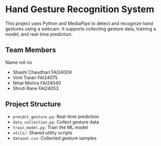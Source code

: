 # Hand Gesture Recognition System

This project uses Python and MediaPipe to detect and recognize hand gestures using a webcam. It supports collecting gesture data, training a model, and real-time prediction.

## Team Members
  Name                   roll no
- Shashi Chaudhari       FAI24009
- Vinit Tiwari           FAI24075
- Nihal Mishra           FAI24040
- Shruti Rane            FAI24053

## Project Structure
- `preidct_gesture.py`: Real-time prediction
- `data_collection.py`: Collect gesture data
- `train_model.py`: Train the ML model
- `utils/`: Shared utility scripts
- `dataset.csv`: Collected gesture samples
